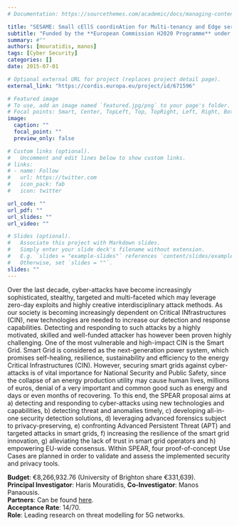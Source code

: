```yaml
---
# Documentation: https://sourcethemes.com/academic/docs/managing-content/

title: "SESAME: Small cEllS coordinAtion for Multi-tenancy and Edge services"
subtitle: "Funded by the **European Commission H2020 Programme** under **Grant agreement ID: 671596** (1 July 2015 to 31 December 2017)"
summary: #""
authors: [mouratidis, manos]
tags: [Cyber Security]
categories: []
date: 2015-07-01

# Optional external URL for project (replaces project detail page).
external_link: "https://cordis.europa.eu/project/id/671596"

# Featured image
# To use, add an image named `featured.jpg/png` to your page's folder.
# Focal points: Smart, Center, TopLeft, Top, TopRight, Left, Right, BottomLeft, Bottom, BottomRight.
image:
  caption: ""
  focal_point: ""
  preview_only: false

# Custom links (optional).
#   Uncomment and edit lines below to show custom links.
# links:
# - name: Follow
#   url: https://twitter.com
#   icon_pack: fab
#   icon: twitter

url_code: ""
url_pdf: ""
url_slides: ""
url_video: ""

# Slides (optional).
#   Associate this project with Markdown slides.
#   Simply enter your slide deck's filename without extension.
#   E.g. `slides = "example-slides"` references `content/slides/example-slides.md`.
#   Otherwise, set `slides = ""`.
slides: ""
---
```

Over the last decade, cyber-attacks have become increasingly sophisticated, stealthy, targeted and multi-faceted which may leverage zero-day exploits and highly creative interdisciplinary attack methods. As our society is becoming increasingly dependent on Critical INfrastructures (CIN), new technologies are needed to increase our detection and response capabilities. Detecting and responding to such attacks by a highly motivated, skilled and well-funded attacker has however been proven highly challenging. One of the most vulnerable and high-impact CIN is the Smart Grid. Smart Grid is considered as the next-generation power system, which promises self-healing, resilience, sustainability and efficiency to the energy Critical Infrastructures (CIN). However, securing smart grids against cyber-attacks is of vital importance for National Security and Public Safety, since the collapse of an energy production utility may cause human lives, millions of euros, denial of a very important and common good such as energy and days or even months of recovering. To this end, the SPEAR proposal aims at a) detecting and responding to cyber-attacks using new technologies and capabilities, b) detecting threat and anomalies timely, c) developing all-in-one security detection solutions, d) leveraging advanced forensics subject to privacy-preserving, e) confronting Advanced Persistent Threat (APT) and targeted attacks in smart grids, f) increasing the resilience of the smart grid innovation, g) alleviating the lack of trust in smart grid operators and h) empowering EU-wide consensus. Within SPEAR, four proof-of-concept Use Cases are planned in order to validate and assess the implemented security and privacy tools.

**Budget**: €8,266,932.76 (University of Brighton share €331,639).\
**Principal Investigator**: Haris Mouratidis, **Co-Investigator**: Manos Panaousis.\
**Partners**: Can be found [here](https://cordis.europa.eu/project/id/671596).\
**Acceptance Rate**: 14/70.\
**Role**: Leading research on threat modelling for 5G networks.
